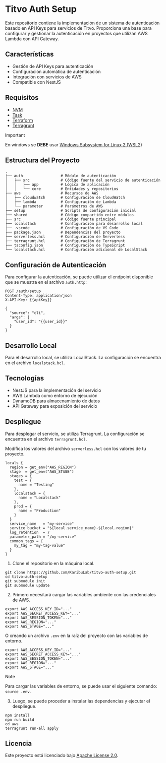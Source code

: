 # Titvo Auth Setup

Este repositorio contiene la implementación de un sistema de autenticación basado en API Keys para servicios de Titvo. Proporciona una base para configurar y gestionar la autenticación en proyectos que utilizan AWS Lambda con API Gateway.

## Características

- Gestión de API Keys para autenticación
- Configuración automática de autenticación
- Integración con servicios de AWS
- Compatible con NestJS

## Requisitos

- [NVM](https://github.com/nvm-sh/nvm)
- [Task](https://taskfile.dev/installation/)
- [Terraform](https://developer.hashicorp.com/terraform/install?product_intent=terraform)
- [Terragrunt](https://terragrunt.gruntwork.io/docs/getting-started/install/)

> [!IMPORTANT]
> En windows se **DEBE** usar [Windows Subsystem for Linux 2 (WSL2)](https://learn.microsoft.com/es-es/windows/wsl/install)

## Estructura del Proyecto

```shell
.
├── auth                 # Módulo de autenticación
│   ├── src              # Código fuente del servicio de autenticación
│   │   ├── app          # Lógica de aplicación
│   │   └── core         # Entidades y repositorios
├── aws                  # Recursos de AWS
│   ├── cloudwatch       # Configuración de CloudWatch
│   ├── lambda           # Configuración de Lambda
│   └── parameter        # Parámetros de AWS
├── setup                # Scripts de configuración inicial
├── shared               # Código compartido entre módulos
├── src                  # Código fuente principal
├── localstack           # Configuración para desarrollo local
├── .vscode              # Configuración de VS Code
├── package.json         # Dependencias del proyecto
├── serverless.hcl       # Configuración de Serverless
├── terragrunt.hcl       # Configuración de Terragrunt
├── tsconfig.json        # Configuración de TypeScript
└── localstack.hcl       # Configuración adicional de LocalStack
```

## Configuración de Autenticación

Para configurar la autenticación, se puede utilizar el endpoint disponible que se muestra en el archivo `auth.http`:

```http
POST /auth/setup
Content-Type: application/json
X-API-Key: {{apiKey}}

{
  "source": "cli",
  "args": {
    "user_id": "{{user_id}}"
  }
}
```

## Desarrollo Local

Para el desarrollo local, se utiliza LocalStack. La configuración se encuentra en el archivo `localstack.hcl`.

## Tecnologías

- NestJS para la implementación del servicio
- AWS Lambda como entorno de ejecución
- DynamoDB para almacenamiento de datos
- API Gateway para exposición del servicio

## Despliegue

Para desplegar el servicio, se utiliza Terragrunt. La configuración se encuentra en el archivo `terragrunt.hcl`.

Modifica los valores del archivo `serverless.hcl` con los valores de tu proyecto.

```hcl
locals {
  region = get_env("AWS_REGION")
  stage  = get_env("AWS_STAGE")
  stages = {
    test = {
      name = "Testing"
    },
    localstack = {
      name = "Localstack"
    },
    prod = {
      name = "Production"
    }
  }
  service_name   = "my-service"
  service_bucket = "${local.service_name}-${local.region}"
  log_retention  = 7
  parameter_path = "/my-service"
  common_tags = {
    my_tag = "my-tag-value"
  }
}
```

1. Clone el repositorio en la máquina local.

  ```shell
  git clone https://github.com/KaribuLab/titvo-auth-setup.git
  cd titvo-auth-setup
  git submodule init
  git submodule update
  ```

2. Primero necesitará cargar las variables ambiente con las credenciales de AWS.

  ```shell
  export AWS_ACCESS_KEY_ID="..."
  export AWS_SECRET_ACCESS_KEY="..."
  export AWS_SESSION_TOKEN="..."
  export AWS_REGION="..."
  export AWS_STAGE="..."
  ```

  O creando un archivo `.env` en la raíz del proyecto con las variables de entorno.

  ```shell
  export AWS_ACCESS_KEY_ID="..."
  export AWS_SECRET_ACCESS_KEY="..."
  export AWS_SESSION_TOKEN="..."
  export AWS_REGION="..."
  export AWS_STAGE="..."
  ```

  > [!NOTE]
  > Para cargar las variables de entorno, se puede usar el siguiente comando: `source .env`.

3. Luego, se puede proceder a instalar las dependencias y ejecutar el despliegue.

  ```shell
  npm install
  npm run build
  cd aws
  terragrunt run-all apply
  ```

## Licencia

Este proyecto está licenciado bajo [Apache License 2.0](LICENSE).